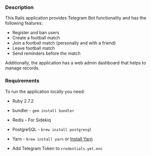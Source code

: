 ### Description

This Rails application provides Telegram Bot functionality and has the following features:

- Register and ban users
- Create a football match
- Join a football match (personally and with a friend)
- Leave football match
- Send reminders before the match

Additionally, the application has a web admin dashboard that helps to manage records.

### Requirements

To run the application locally you need:

-   Ruby 2.7.2

-   bundler -  `gem install bundler`

-   Redis - For Sidekiq

-   PostgreSQL -  `brew install postgresql`

-   Yarn -  `brew install yarn`  or  [Install Yarn](https://yarnpkg.com/en/docs/install)

- Add Telegram Token to `credentials.yml.enc`
